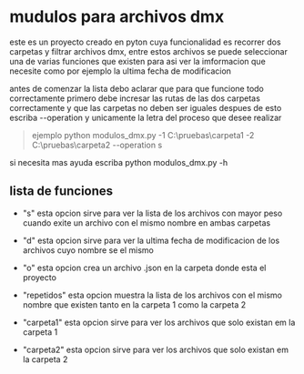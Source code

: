 # mudulos para archivos dmx
este es un proyecto creado en pyton cuya funcionalidad es recorrer dos carpetas y filtrar archivos dmx, entre estos archivos se puede seleccionar una de varias funciones que existen para asi ver la imformacion que necesite como por ejemplo la ultima fecha de modificacion


antes de comenzar la lista debo aclarar que para que funcione todo correctamente primero debe incresar las rutas de las dos carpetas correctamente y que las carpetas no deben ser iguales despues de esto escriba --operation y unicamente la letra del proceso que desee realizar 
> ejemplo
python modulos_dmx.py -1 C:\pruebas\carpeta1 -2 C:\pruebas\carpeta2 --operation s

si necesita mas ayuda escriba python modulos_dmx.py -h

## lista de funciones

- "s"  esta opcion sirve para ver la lista de los archivos con mayor peso cuando exite un archivo con el mismo nombre en ambas carpetas

- "d" esta opcion sirve para ver la ultima fecha de modificacion  de los archivos cuyo nombre se el mismo

- "o" esta opcion crea un archivo .json en la carpeta donde esta el proyecto

- "repetidos" esta opcion muestra la lista de los archivos con el mismo nombre que existen tanto en la carpeta 1 como la carpeta 2

- "carpeta1" esta opcion sirve para ver los archivos que solo existan em la carpeta 1

- "carpeta2" esta opcion sirve para ver los archivos que solo existan em la carpeta 2
